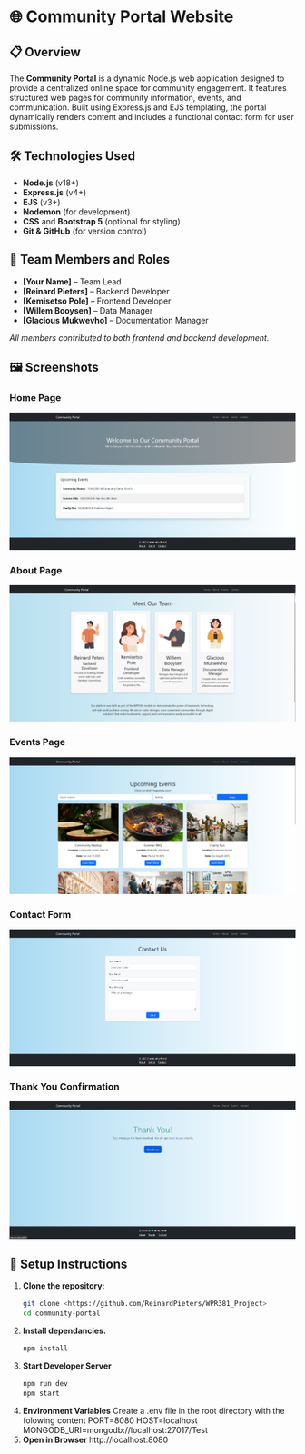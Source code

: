 # 🌐 Community Portal Website

## 📋 Overview

The **Community Portal** is a dynamic Node.js web application designed to provide a centralized online space for community engagement. It features structured web pages for community information, events, and communication. Built using Express.js and EJS templating, the portal dynamically renders content and includes a functional contact form for user submissions.

## 🛠 Technologies Used

- **Node.js** (v18+)
- **Express.js** (v4+)
- **EJS** (v3+)
- **Nodemon** (for development)
- **CSS** and **Bootstrap 5** (optional for styling)
- **Git & GitHub** (for version control)

## 👥 Team Members and Roles

- **[Your Name]** – Team Lead  
- **[Reinard Pieters]** – Backend Developer  
- **[Kemisetso Pole]** – Frontend Developer  
- **[Willem Booysen]** – Data Manager  
- **[Glacious Mukwevho]** – Documentation Manager  

_All members contributed to both frontend and backend development._
## 🖼 Screenshots

### Home Page
![Home Page](screenshots/home.png)

### About Page
![About Page](screenshots/about.png)

### Events Page
![Events Page](screenshots/events.png)

### Contact Form
![Contact Page](screenshots/contact.png)

### Thank You Confirmation
![Thank You](screenshots/thankyou.png)

## 🚀 Setup Instructions

1. **Clone the repository:**
   ```bash
   git clone <https://github.com/ReinardPieters/WPR381_Project>
   cd community-portal
2. **Install dependancies.**
   ```bash
   npm install
3. **Start Developer Server**
   ```bash
   npm run dev
   npm start
4. **Environment Variables**
   Create a .env file in the root directory with the folowing content
   PORT=8080
   HOST=localhost
   MONGODB_URI=mongodb://localhost:27017/Test 
5. **Open in Browser**
   http://localhost:8080